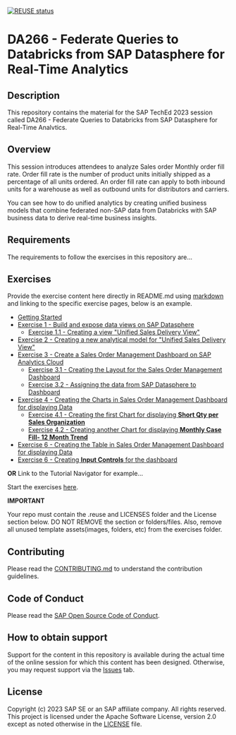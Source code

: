 [![REUSE status](https://api.reuse.software/badge/github.com/SAP-samples/teched2023-DA266)](https://api.reuse.software/info/github.com/SAP-samples/teched2023-DA266)

# DA266 - Federate Queries to Databricks from SAP Datasphere for Real-Time Analytics

## Description

This repository contains the material for the SAP TechEd 2023 session called DA266 - Federate Queries to Databricks from SAP Datasphere for Real-Time Analvtics.

## Overview

This session introduces attendees to analyze Sales order Monthly order fill rate. Order fill rate is the number of product units initially shipped as a percentage of all units ordered. An order fill rate can apply to both inbound units for a warehouse as well as outbound units for distributors and carriers.

You can see how to do unified analytics by creating unified business models that combine federated non-SAP data from Databricks with SAP business data to derive real-time business insights.  

## Requirements

The requirements to follow the exercises in this repository are...

## Exercises

Provide the exercise content here directly in README.md using [markdown](https://guides.github.com/features/mastering-markdown/) and linking to the specific exercise pages, below is an example.

- [Getting Started](exercises/ex0/)
- [Exercise 1 - Build and expose data views on SAP Datasphere](exercises/ex1/)
    - [Exercise 1.1 - Creating a view "Unified Sales Delivery View"](exercises/ex1#exercise-11-sub-exercise-1-description)
- [Exercise 2 - Creating a new analytical model for "Unified Sales Delivery View"](exercises/ex2/)
- [Exercise 3 - Create a Sales Order Management Dashboard on SAP Analytics Cloud](exercises/ex3/)
    - [Exercise 3.1 - Creating the Layout for the Sales Order Management Dashboard](exercises/ex3#exercise-31-creating-the-layout-for-the-sales-order-management-dashboard)
    - [Exercise 3.2 - Assigning the data from SAP Datasphere to Dashboard](exercises/ex3#exercise-32-assigning-the-data-from-sap-datasphere-to-dashboard)
- [Exercise 4 - Creating the Charts in Sales Order Management Dashboard for displaying Data](exercises/ex4/)
    - [Exercise 4.1 - Creating the first Chart for displaying **Short Qty per Sales Organization**](exercises/ex4#exercise-41-creating-the-first-chart-for-displaying-quantity-per-product-category)
    - [Exercise 4.2 - Creating another Chart for displaying **Monthly Case Fill- 12 Month Trend**](exercises/ex4#exercise-42-creating-another-chart-for-displaying-discount-per-product-category)
- [Exercise 6 - Creating the Table in Sales Order Management Dashboard for displaying Data](exercises/ex5/)
- [Exercise 6 - Creating **Input Controls** for the dashboard](exercises/ex6/)
  
**OR** Link to the Tutorial Navigator for example...

Start the exercises [here](https://developers.sap.com/tutorials/abap-environment-trial-onboarding.html).

**IMPORTANT**

Your repo must contain the .reuse and LICENSES folder and the License section below. DO NOT REMOVE the section or folders/files. Also, remove all unused template assets(images, folders, etc) from the exercises folder. 

## Contributing
Please read the [CONTRIBUTING.md](./CONTRIBUTING.md) to understand the contribution guidelines.

## Code of Conduct
Please read the [SAP Open Source Code of Conduct](https://github.com/SAP-samples/.github/blob/main/CODE_OF_CONDUCT.md).

## How to obtain support
Support for the content in this repository is available during the actual time of the online session for which this content has been designed. Otherwise, you may request support via the [Issues](../../issues) tab.

## License
Copyright (c) 2023 SAP SE or an SAP affiliate company. All rights reserved. This project is licensed under the Apache Software License, version 2.0 except as noted otherwise in the [LICENSE](LICENSES/Apache-2.0.txt) file.
